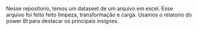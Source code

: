 Nesse repositorio, temos um dataseet de um arquivo em excel. Esse arquivo foi feito feito limpeza, transformação e carga. Usamos o relatorio do power BI para destacar os principais insignes.
